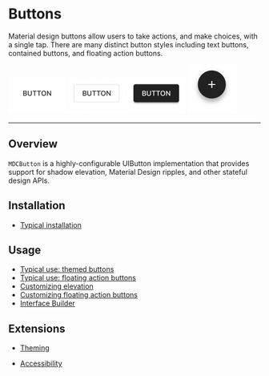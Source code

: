 # Buttons

<!-- badges -->

Material design buttons allow users to take actions, and make choices, with a single tap. There are
many distinct button styles including text buttons, contained buttons, and floating action buttons.

<img src="assets/text.gif" alt="An animation showing a Material Design text button." width="115"> <img src="assets/outlined.gif" alt="An animation showing a Material Design outlined button." width="115"> <img src="assets/contained.gif" alt="An animation showing a Material Design contained button." width="115"> <img src="assets/fab.gif" alt="An animation showing a Material Design floating action button." width="99">

<!-- design-and-api -->

<!-- toc -->

- - -

## Overview

`MDCButton` is a highly-configurable UIButton implementation that provides support for shadow
elevation, Material Design ripples, and other stateful design APIs.

## Installation

- [Typical installation](../../../docs/component-installation.md)

## Usage

- [Typical use: themed buttons](typical-use-themed-buttons.md)
- [Typical use: floating action buttons](typical-use-floating-action-buttons.md)
- [Customizing elevation](customizing-elevation.md)
- [Customizing floating action buttons](customizing-floating-action-buttons.md)
- [Interface Builder](interface-builder.md)

## Extensions

- [Theming](theming.md)

- [Accessibility](accessibility.md)
